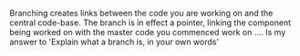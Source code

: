 Branching creates links between the code you are working on and the central code-base. The branch is in effect a pointer, linking the component being worked on with the master code you commenced work on
.... Is my answer to 'Explain what a branch is, in your own words'
